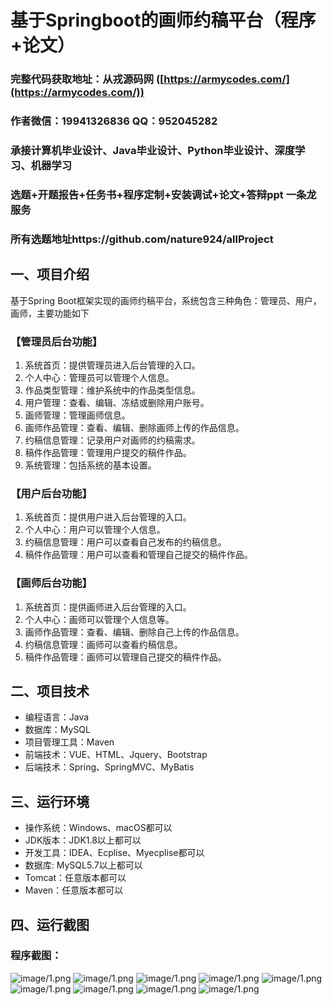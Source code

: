 基于Springboot的画师约稿平台（程序+论文）
=
### 完整代码获取地址：从戎源码网 ([https://armycodes.com/](https://armycodes.com/))
### 作者微信：19941326836  QQ：952045282 
### 承接计算机毕业设计、Java毕业设计、Python毕业设计、深度学习、机器学习
### 选题+开题报告+任务书+程序定制+安装调试+论文+答辩ppt 一条龙服务
### 所有选题地址https://github.com/nature924/allProject

一、项目介绍
---
基于Spring Boot框架实现的画师约稿平台，系统包含三种角色：管理员、用户，画师，主要功能如下
### 【管理员后台功能】

1. 系统首页：提供管理员进入后台管理的入口。
2. 个人中心：管理员可以管理个人信息。
3. 作品类型管理：维护系统中的作品类型信息。
4. 用户管理：查看、编辑、冻结或删除用户账号。
5. 画师管理：管理画师信息。
6. 画师作品管理：查看、编辑、删除画师上传的作品信息。
7. 约稿信息管理：记录用户对画师的约稿需求。
8. 稿件作品管理：管理用户提交的稿件作品。
9. 系统管理：包括系统的基本设置。

### 【用户后台功能】

1. 系统首页：提供用户进入后台管理的入口。
2. 个人中心：用户可以管理个人信息。
3. 约稿信息管理：用户可以查看自己发布的约稿信息。
4. 稿件作品管理：用户可以查看和管理自己提交的稿件作品。

### 【画师后台功能】

1. 系统首页：提供画师进入后台管理的入口。
2. 个人中心：画师可以管理个人信息等。
3. 画师作品管理：查看、编辑、删除自己上传的作品信息。
4. 约稿信息管理：画师可以查看约稿信息。
5. 稿件作品管理：画师可以管理自己提交的稿件作品。




二、项目技术
---
- 编程语言：Java
- 数据库：MySQL
- 项目管理工具：Maven
- 前端技术：VUE、HTML、Jquery、Bootstrap
- 后端技术：Spring、SpringMVC、MyBatis

三、运行环境
---
- 操作系统：Windows、macOS都可以
- JDK版本：JDK1.8以上都可以
- 开发工具：IDEA、Ecplise、Myecplise都可以
- 数据库: MySQL5.7以上都可以
- Tomcat：任意版本都可以
- Maven：任意版本都可以

四、运行截图
---

### 程序截图：
![image/1.png](image/1.png)
![image/1.png](image/2.png)
![image/1.png](image/3.png)
![image/1.png](image/4.png)
![image/1.png](image/5.png)
![image/1.png](image/6.png)
![image/1.png](image/7.png)
![image/1.png](image/8.png)
![image/1.png](image/9.png)


